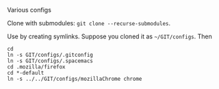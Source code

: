 Various configs

Clone with submodules: `git clone --recurse-submodules`.

Use by creating symlinks. Suppose you cloned it as `~/GIT/configs`. Then
```
cd
ln -s GIT/configs/.gitconfig
ln -s GIT/configs/.spacemacs
cd .mozilla/firefox
cd *-default
ln -s ../../GIT/configs/mozillaChrome chrome
```

